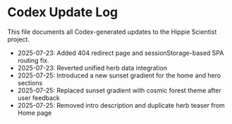 # Codex Update Log
This file documents all Codex-generated updates to the Hippie Scientist project.
- 2025-07-23: Added 404 redirect page and sessionStorage-based SPA routing fix.
- 2025-07-23: Reverted unified herb data integration
- 2025-07-25: Introduced a new sunset gradient for the home and hero sections
- 2025-07-25: Replaced sunset gradient with cosmic forest theme after user feedback
- 2025-07-25: Removed intro description and duplicate herb teaser from Home page
